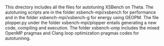 This directory includes all the files for autotuning XSBench on Theta. The autotuning scripts are in the folder xsbench-mpi/xsbench for performance and in the folder 
xsbench-mpi/xsbench-g for energy using GEOPM. The file plopper.py under the folder xsbench-mpi/plopper entails generating a new code, compiling and execution. The folder xsbench-omp includes the mixed OpenMP pragmas and Clang loop optimization pragmas codes for autotuninng.
